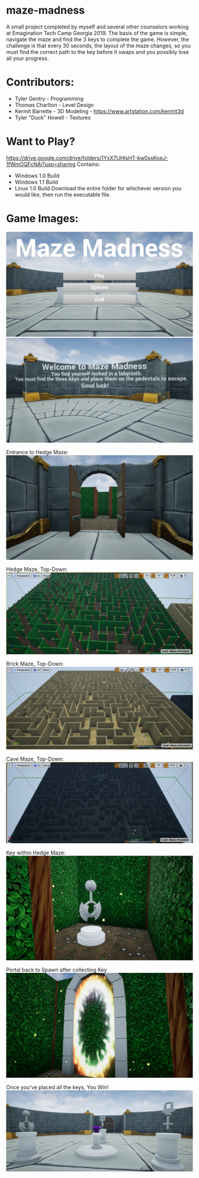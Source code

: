 # maze-madness

A small project completed by myself and several other counselors working at Emagination Tech Camp Georgia 2019.
The basis of the game is simple, navigate the maze and find the 3 keys to complete the game. However, the challenge is that every 30 seconds, the layout of the maze changes, so you must find the correct path to the key before it swaps and you possibly lose all your progress.

# Contributors:
- Tyler Gentry - Programming
- Thomas Charlton - Level Design
- Kermit Barrette - 3D Modeling - https://www.artstation.com/kermit3d
- Tyler "Duck" Howell - Textures

# Want to Play?
https://drive.google.com/drive/folders/1YxX7UHIsHT-kw0xsKoeJ-1fWmOQFcNAi?usp=sharing
Contains:
- Windows 1.0 Build
- Windows 1.1 Build
- Linux 1.0 Build
Download the entire folder for whichever version you would like, then run the executable file.

# Game Images: 
![Start Screen](/GameplayImages/startScreen.png)
![Story Introduction](/GameplayImages/intro.png)

Entrance to Hedge Maze:
![Maze Entrance](/GameplayImages/entrance.png)

Hedge Maze, Top-Down:
![Maze 1 Top-View](/GameplayImages/maze1.png)

Brick Maze, Top-Down:
![Maze 2 Top-View](/GameplayImages/maze2.png)

Cave Maze, Top-Down:
![Maze 3 Top-View](/GameplayImages/maze3.png)

Key within Hedge Maze:
![Key within Maze 1](/GameplayImages/key.png)

Portal back to Spawn after collecting Key
![Portal to Spawn](/GameplayImages/portal.png)

Once you've placed all the keys, You Win!
![All keys placed on pedestals, Game Won](/GameplayImages/gameWin.png)

